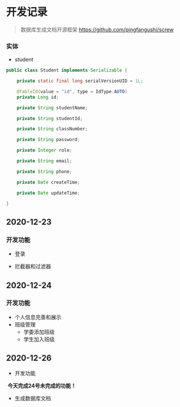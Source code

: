 # 开发记录

> 数据库生成文档开源框架 https://github.com/pingfangushi/screw

### 实体

* student

```java
public class Student implements Serializable {

    private static final long serialVersionUID = 1L;

    @TableId(value = "id", type = IdType.AUTO)
    private Long id;

    private String studentName;

    private String studentId;

    private String classNumber;

    private String password;

    private Integer role;

    private String email;

    private String phone;

    private Date createTime;

    private Date updateTime;

}
```

## 2020-12-23

### 开发功能

* 登录

* 拦截器和过滤器

## 2020-12-24

### 开发功能

* 个人信息完善和展示
* 班级管理
  * 学委添加班级
  * 学生加入班级

## 2020-12-26

* 开发功能

​    **今天完成24号未完成的功能！**

* 生成数据库文档

